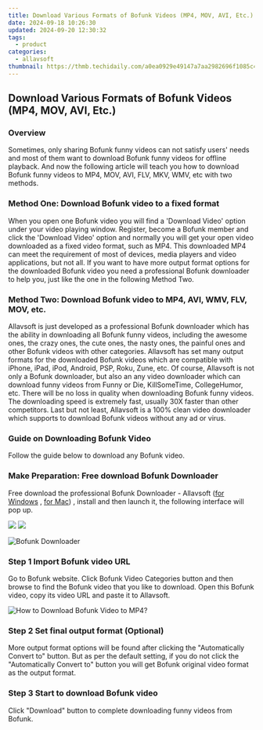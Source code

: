 ```yaml
---
title: Download Various Formats of Bofunk Videos (MP4, MOV, AVI, Etc.)
date: 2024-09-18 10:26:30
updated: 2024-09-20 12:30:32
tags:
  - product
categories:
  - allavsoft
thumbnail: https://thmb.techidaily.com/a0ea0929e49147a7aa2982696f1085c4ea3dc3044596db757054a8f03e6ab91e.jpg
---
```


## Download Various Formats of Bofunk Videos (MP4, MOV, AVI, Etc.)

### Overview

Sometimes, only sharing Bofunk funny videos can not satisfy users' needs and most of them want to download Bofunk funny videos for offline playback. And now the following article will teach you how to download Bofunk funny videos to MP4, MOV, AVI, FLV, MKV, WMV, etc with two methods.

### Method One: Download Bofunk video to a fixed format

When you open one Bofunk video you will find a 'Download Video' option under your video playing window. Register, become a Bofunk member and click the 'Download Video' option and normally you will get your open video downloaded as a fixed video format, such as MP4\. This downloaded MP4 can meet the requirement of most of devices, media players and video applications, but not all. If you want to have more output format options for the downloaded Bofunk video you need a professional Bofunk downloader to help you, just like the one in the following Method Two.

### Method Two: Download Bofunk video to MP4, AVI, WMV, FLV, MOV, etc.

Allavsoft is just developed as a professional Bofunk downloader which has the ability in downloading all Bofunk funny videos, including the awesome ones, the crazy ones, the cute ones, the nasty ones, the painful ones and other Bofunk videos with other categories. Allavsoft has set many output formats for the downloaded Bofunk videos which are compatible with iPhone, iPad, iPod, Android, PSP, Roku, Zune, etc. Of course, Allavsoft is not only a Bofunk downloader, but also an any video downloader which can download funny videos from Funny or Die, KillSomeTime, CollegeHumor, etc. There will be no loss in quality when downloading Bofunk funny videos. The downloading speed is extremely fast, usually 30X faster than other competitors. Last but not least, Allavsoft is a 100% clean video downloader which supports to download Bofunk videos without any ad or virus.

### Guide on Downloading Bofunk Video

Follow the guide below to download any Bofunk video.

### Make Preparation: Free download Bofunk Downloader

Free download the professional Bofunk Downloader - Allavsoft ([for Windows](https://tools.techidaily.com/allavsoft/products/) , [for Mac](https://tools.techidaily.com/allavsoft/products/)) , install and then launch it, the following interface will pop up.

[![](https://www.allavsoft.com/how-to/../images/how-to/free-download-win.jpg)](https://tools.techidaily.com/allavsoft/products/) [![](https://www.allavsoft.com/how-to/../images/how-to/free-download-mac.jpg)](https://tools.techidaily.com/allavsoft/products/)

![Bofunk Downloader](https://www.allavsoft.com/how-to/../images/allavsoft/screen-shot-600.jpg)

### Step 1 Import Bofunk video URL

Go to Bofunk website. Click Bofunk Video Categories button and then browse to find the Bofunk video that you like to download. Open this Bofunk video, copy its video URL and paste it to Allavsoft.

![How to Download Bofunk Video to MP4?](https://www.allavsoft.com/how-to/../images/how-to/download-rtmp-video/download-rtmp-video.jpg)

### Step 2 Set final output format (Optional)

More output format options will be found after clicking the "Automatically Convert to" button. But as per the default setting, if you do not click the "Automatically Convert to" button you will get Bofunk original video format as the output format.

### Step 3 Start to download Bofunk video

Click "Download" button to complete downloading funny videos from Bofunk.

<ins class="adsbygoogle"
     style="display:block"
     data-ad-format="autorelaxed"
     data-ad-client="ca-pub-7571918770474297"
     data-ad-slot="1223367746"></ins>



<ins class="adsbygoogle"
     style="display:block"
     data-ad-client="ca-pub-7571918770474297"
     data-ad-slot="8358498916"
     data-ad-format="auto"
     data-full-width-responsive="true"></ins>
